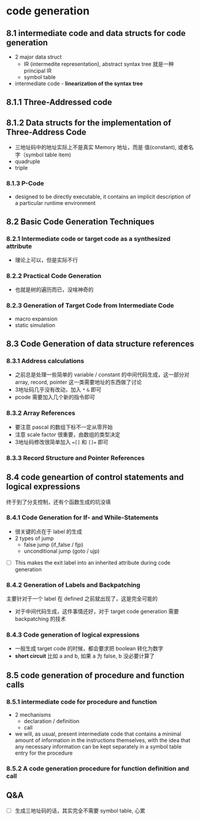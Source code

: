# code generation

## 8.1 intermediate code and data structs for code generation

- 2 major data struct
    - IR (intermedite representation), abstract syntax tree 就是一种 principal IR
    - symbol table
- intermediate code - __linearization of the syntax tree__

## 8.1.1 Three-Addressed code

## 8.1.2 Data structs for the implementation of Three-Address Code

- 三地址码中的地址实际上不是真实 Memory 地址，而是 值(constant), 或者名字（symbol table item)
- quadruple
- triple

### 8.1.3 P-Code

- designed to be directly executable, it contains an implicit description of a particular runtime environment

## 8.2 Basic Code Generation Techniques

### 8.2.1 Intermediate code or target code as a synthesized attribute

- 理论上可以，但是实际不行

### 8.2.2 Practical Code Generation

- 也就是树的遍历而已，没啥神奇的

### 8.2.3 Generation of Target Code from Intermediate Code

- macro expansion
- static simulation

## 8.3 Code Generation of data structure references

### 8.3.1 Address calculations

- 之前总是处理一些简单的 variable / constant 的中间代码生成，这一部分对 array, record, pointer 这一类需要地址的东西做了讨论
- 3地址码几乎没有改动，加入 `*` `&` 即可
- pcode 需要加入几个新的指令即可

### 8.3.2 Array References

- 要注意 pascal 的数组下标不一定从零开始
- 注意 scale factor 很重要，由数组的类型决定
- 3地址码修改很简单加入 `=[]` 和 `[]=` 即可

### 8.3.3 Record Structure and Pointer References

## 8.4 code geneartion of control statements and logical expressions

终于到了分支控制，还有个函数生成的坑没填

### 8.4.1 Code Generation for If- and While-Statements

- 很关键的点在于 label 的生成
- 2 types of jump
    - false jump (if_false / fjp)
    - unconditional jump  (goto / ujp) 
- [ ] This makes the exit label into an inherited attribute during code generation

### 8.4.2 Generation of Labels and Backpatching

主要针对于一个 label 在 defined 之前就出现了，这是完全可能的

- 对于中间代码生成，这件事情还好，对于 target code generation 需要 backpatching 的技术

### 8.4.3 Code generation of logical expressions

- 一般生成 target code 的时候，都会要求把 boolean 转化为数字
- __short circuit__ 比如 a and b, 如果 a 为 false, b 没必要计算了

## 8.5 code generation of procedure and function calls

### 8.5.1 intermediate code for procedure and function

- 2 mechanisms
    - declaration / definition
    - call
- we will, as usual, present intermediate code that contains a minimal amount of information in the instructions themselves,
  with the idea that any necessary information can be kept separately in a symbol table entry for the procedure

### 8.5.2 A code generation procedure for function definition and call



## Q&A

- [ ] 生成三地址码的话，其实完全不需要 symbol table, 心累
